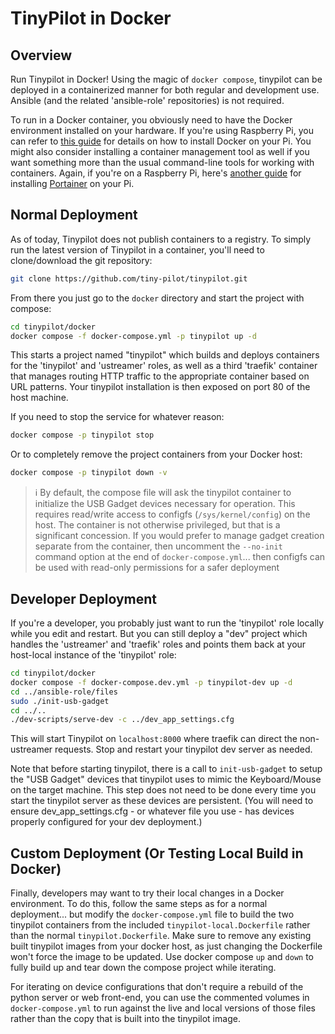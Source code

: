 # TinyPilot in Docker

## Overview

Run Tinypilot in Docker! Using the magic of `docker compose`, tinypilot can be deployed in a containerized manner for both regular and development use. Ansible (and the related 'ansible-role' repositories) is not required.

To run in a Docker container, you obviously need to have the Docker environment installed on your hardware. If you're using Raspberry Pi, you can refer to [this guide](https://pimylifeup.com/raspberry-pi-docker/) for details on how to install Docker on your Pi. You might also consider installing a container management tool as well if you want something more than the usual command-line tools for working with containers. Again, if you're on a Raspberry Pi, here's [another guide](https://pimylifeup.com/raspberry-pi-portainer/) for installing [Portainer](https://www.portainer.io/) on your Pi.

## Normal Deployment

As of today, Tinypilot does not publish containers to a registry. To simply run the latest version of Tinypilot in a container, you'll need to clone/download the git repository:

```sh
git clone https://github.com/tiny-pilot/tinypilot.git
```

From there you just go to the `docker` directory and start the project with compose:

```sh
cd tinypilot/docker
docker compose -f docker-compose.yml -p tinypilot up -d
```

This starts a project named "tinypilot" which builds and deploys containers for the 'tinypilot' and 'ustreamer' roles, as well as a third 'traefik' container that manages routing HTTP traffic to the appropriate container based on URL patterns. Your tinypilot installation is then exposed on port 80 of the host machine.

If you need to stop the service for whatever reason:

```sh
docker compose -p tinypilot stop
```

Or to completely remove the project containers from your Docker host:

```sh
docker compose -p tinypilot down -v
```

> :information_source: By default, the compose file will ask the tinypilot container to initialize the USB Gadget devices necessary for operation. This requires read/write access to configfs (`/sys/kernel/config`) on the host. The container is not otherwise privileged, but that is a significant concession. If you would prefer to manage gadget creation separate from the container, then uncomment the `--no-init` command option at the end of `docker-compose.yml`... then configfs can be used with read-only permissions for a safer deployment

## Developer Deployment

If you're a developer, you probably just want to run the 'tinypilot' role locally while you edit and restart. But you can still deploy a "dev" project which handles the 'ustreamer' and 'traefik' roles and points them back at your host-local instance of the 'tinypilot' role:

```sh
cd tinypilot/docker
docker compose -f docker-compose.dev.yml -p tinypilot-dev up -d
cd ../ansible-role/files
sudo ./init-usb-gadget
cd ../..
./dev-scripts/serve-dev -c ../dev_app_settings.cfg
```

This will start Tinypilot on `localhost:8000` where traefik can direct the non-ustreamer requests. Stop and restart your tinypilot dev server as needed.

Note that before starting tinypilot, there is a call to `init-usb-gadget` to setup the "USB Gadget" devices that tinypilot uses to mimic the Keyboard/Mouse on the target machine. This step does not need to be done every time you start the tinypilot server as these devices are persistent. (You will need to ensure dev_app_settings.cfg - or whatever file you use - has devices properly configured for your dev deployment.)

## Custom Deployment (Or Testing Local Build in Docker)

Finally, developers may want to try their local changes in a Docker environment. To do this, follow the same steps as for a normal deployment... but modify the `docker-compose.yml` file to build the two tinypilot containers from the included `tinypilot-local.Dockerfile` rather than the normal `tinypilot.Dockerfile`. Make sure to remove any existing built tinypilot images from your docker host, as just changing the Dockerfile won't force the image to be updated. Use docker compose `up` and `down` to fully build up and tear down the compose project while iterating.

For iterating on device configurations that don't require a rebuild of the python server or web front-end, you can use the commented volumes in `docker-compose.yml` to run against the live and local versions of those files rather than the copy that is built into the tinypilot image.
